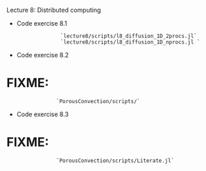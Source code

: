 Lecture 8: Distributed computing

- Code exercise 8.1

                    `lecture8/scripts/l8_diffusion_1D_2procs.jl`
                    `lecture8/scripts/l8_diffusion_1D_nprocs.jl `


- Code exercise 8.2
# FIXME:
                    `PorousConvection/scripts/`


- Code exercise 8.3
# FIXME:
                    `PorousConvection/scripts/Literate.jl`
